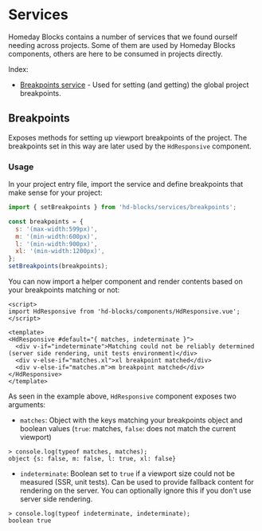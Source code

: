 # Services
Homeday Blocks contains a number of services that we found ourself needing across projects. Some of them are used by Homeday Blocks components, others 
are here to be consumed in projects directly.

Index:
- [Breakpoints service](https://github.com/homeday-de/homeday-blocks/tree/develop/src/services#breakpoints) - Used for setting (and getting) the global project breakpoints.

## Breakpoints
Exposes methods for setting up viewport breakpoints of the project. The breakpoints set in this way are later used by the `HdResponsive` component.

### Usage
In your project entry file, import the service and define breakpoints that make sense for your project:

```js
import { setBreakpoints } from 'hd-blocks/services/breakpoints';

const breakpoints = {
  s: '(max-width:599px)',
  m: '(min-width:600px)',
  l: '(min-width:900px)',
  xl: '(min-width:1200px)',
};
setBreakpoints(breakpoints);
```

You can now import a helper component and render contents based on your breakpoints matching or not:

```vue
<script>
import HdResponsive from 'hd-blocks/components/HdResponsive.vue';
</script>

<template>
<HdResponsive #default="{ matches, indeterminate }">
  <div v-if="indeterminate">Matching could not be reliably determined (server side rendering, unit tests environment)</div>
  <div v-else-if="matches.xl">xl breakpoint matched</div>
  <div v-else-if="matches.m">m breakpoint matched</div>
</HdResponsive>
</template>
```

As seen in the example above, `HdResponsive` component exposes two arguments:
- `matches`: Object with the keys matching your breakpoints object and boolean values (`true`: matches, `false`: does not match the current viewport)
```
> console.log(typeof matches, matches);
object {s: false, m: false, l: true, xl: false}
```
- `indeterminate`: Boolean set to `true` if a viewport size could not be measured (SSR, unit tests). Can be used to provide fallback content for rendering on the server. You can optionally ignore this if you don't use server side rendering.
```
> console.log(typeof indeterminate, indeterminate);
boolean true
```